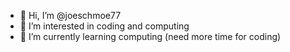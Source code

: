 - 👋 Hi, I’m @joeschmoe77
- 👀 I’m interested in coding and computing
- 🌱 I’m currently learning computing (need more time for coding)

<!---
joeschmoe77/joeschmoe77 is a ✨ special ✨ repository because its `README.md` (this file) appears on your GitHub profile.
You can click the Preview link to take a look at your changes.
--->

